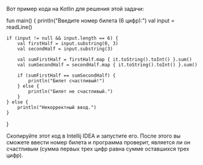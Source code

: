 Вот пример кода на Kotlin для решения этой задачи:

fun main() {
    println("Введите номер билета (6 цифр):")
    val input = readLine()
    
    if (input != null && input.length == 6) {
        val firstHalf = input.substring(0, 3)
        val secondHalf = input.substring(3)
        
        val sumFirstHalf = firstHalf.map { it.toString().toInt() }.sum()
        val sumSecondHalf = secondHalf.map { it.toString().toInt() }.sum()
        
        if (sumFirstHalf == sumSecondHalf) {
            println("Билет счастливый!")
        } else {
            println("Билет не счастливый.")
        }
    } else {
        println("Некорректный ввод.")
    }
}


Скопируйте этот код в Intellij IDEA и запустите его. После этого вы сможете ввести номер билета и программа проверит, является ли он счастливым (сумма первых трех цифр равна сумме оставшихся трех цифр).
